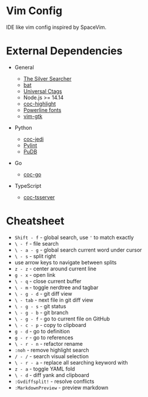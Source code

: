 # Vim Config

IDE like vim config inspired by SpaceVim.

# External Dependencies

* General
    * [The Silver Searcher](https://github.com/ggreer/the_silver_searcher)
    * [bat](https://github.com/sharkdp/bat)
    * [Universal Ctags](https://ctags.io/)
    * Node.js >= 14.14
    * [coc-highlight](https://github.com/neoclide/coc-highlight)
    * [Powerline fonts](https://github.com/powerline/fonts)
    * [vim-gtk](https://stackoverflow.com/questions/11489428/how-can-i-make-vim-paste-from-and-copy-to-the-systems-clipboard)

* Python
    * [coc-jedi](https://github.com/pappasam/coc-jedi)
    * [Pylint](https://pypi.org/project/pylint/)
    * [PuDB](https://pypi.org/project/pudb/)

* Go
    * [coc-go](https://github.com/josa42/coc-go)

* TypeScript
    * [coc-tsserver](https://github.com/neoclide/coc-tsserver)

# Cheatsheet

* `Shift - f` - global search, use `'` to match exactly
* `\ - f` - file search
* `\ - a - g` - global search current word under cursor
* `\ - s` - split right
* use arrow keys to navigate between splits
* `z - z` - center around current line
* `g - x` - open link
* `\ - q` - close current buffer
* `\ - m` - toggle nerdtree and tagbar
* `\ - g - d` - git diff view
* `\ - tab` - next file in git diff view
* `\ - g - s` - git status
* `\ - g - b` - git branch
* `\ - g - f` - go to current file on GitHub
* `\ - c - p` - copy to clipboard
* `g - d` - go to definition
* `g - r` - go to references
* `\ - r - n` - refactor rename
* `:noh` - remove highlight search
* `/ - /` - search visual selection
* `\ - r - a` - replace all searching keyword with
* `z - a` - toggle YAML fold
* `\ - d` - diff yank and clipboard
* `:Gvdiffsplit!` - resolve conflicts
* `:MarkdownPreview` - preview markdown
